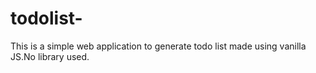 # todolist-
This is a simple web application to generate todo list made using vanilla JS.No library used.
